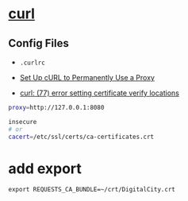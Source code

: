 # [curl](https://curl.se/)


## Config Files
* `.curlrc`

* [Set Up cURL to Permanently Use a Proxy](https://www.baeldung.com/linux/curl-permanent-proxy)
* [curl: (77) error setting certificate verify locations](https://youremindmeofmymother.com/2016/03/28/curl-77-error-setting-certificate-verify-locations/)

```bash
proxy=http://127.0.0.1:8080
```

```bash
insecure 
# or
cacert=/etc/ssl/certs/ca-certificates.crt
```

# add export

```
export REQUESTS_CA_BUNDLE=~/crt/DigitalCity.crt

```